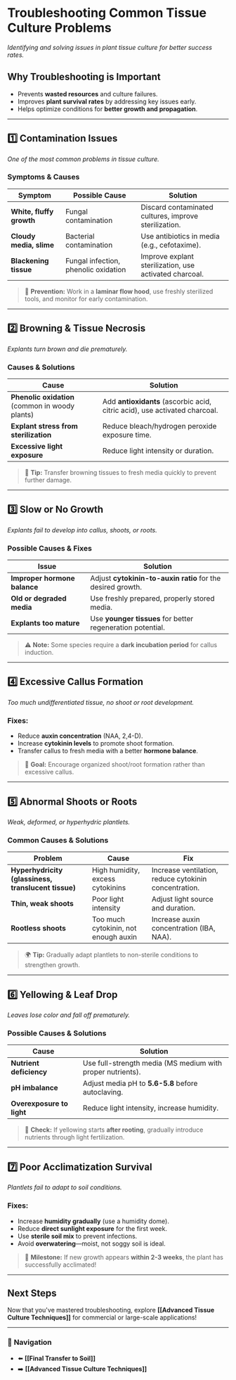 # **Troubleshooting Common Tissue Culture Problems**
_Identifying and solving issues in plant tissue culture for better success rates._

## **Why Troubleshooting is Important**
- Prevents **wasted resources** and culture failures.
- Improves **plant survival rates** by addressing key issues early.
- Helps optimize conditions for **better growth and propagation**.

---

## **1️⃣ Contamination Issues**
_One of the most common problems in tissue culture._

### **Symptoms & Causes**
| **Symptom** | **Possible Cause** | **Solution** |
|------------|------------------|------------|
| **White, fluffy growth** | Fungal contamination | Discard contaminated cultures, improve sterilization. |
| **Cloudy media, slime** | Bacterial contamination | Use antibiotics in media (e.g., cefotaxime). |
| **Blackening tissue** | Fungal infection, phenolic oxidation | Improve explant sterilization, use activated charcoal. |

> 🔬 **Prevention:** Work in a **laminar flow hood**, use freshly sterilized tools, and monitor for early contamination.

---

## **2️⃣ Browning & Tissue Necrosis**
_Explants turn brown and die prematurely._

### **Causes & Solutions**
| **Cause** | **Solution** |
|----------|------------|
| **Phenolic oxidation** (common in woody plants) | Add **antioxidants** (ascorbic acid, citric acid), use activated charcoal. |
| **Explant stress from sterilization** | Reduce bleach/hydrogen peroxide exposure time. |
| **Excessive light exposure** | Reduce light intensity or duration. |

> 🌱 **Tip:** Transfer browning tissues to fresh media quickly to prevent further damage.

---

## **3️⃣ Slow or No Growth**
_Explants fail to develop into callus, shoots, or roots._

### **Possible Causes & Fixes**
| **Issue** | **Solution** |
|----------|------------|
| **Improper hormone balance** | Adjust **cytokinin-to-auxin ratio** for the desired growth. |
| **Old or degraded media** | Use freshly prepared, properly stored media. |
| **Explants too mature** | Use **younger tissues** for better regeneration potential. |

> ⚠ **Note:** Some species require a **dark incubation period** for callus induction.

---

## **4️⃣ Excessive Callus Formation**
_Too much undifferentiated tissue, no shoot or root development._

### **Fixes:**
- Reduce **auxin concentration** (NAA, 2,4-D).
- Increase **cytokinin levels** to promote shoot formation.
- Transfer callus to fresh media with a better **hormone balance**.

> 🚀 **Goal:** Encourage organized shoot/root formation rather than excessive callus.

---

## **5️⃣ Abnormal Shoots or Roots**
_Weak, deformed, or hyperhydric plantlets._

### **Common Causes & Solutions**
| **Problem** | **Cause** | **Fix** |
|------------|---------|------|
| **Hyperhydricity (glassiness, translucent tissue)** | High humidity, excess cytokinins | Increase ventilation, reduce cytokinin concentration. |
| **Thin, weak shoots** | Poor light intensity | Adjust light source and duration. |
| **Rootless shoots** | Too much cytokinin, not enough auxin | Increase auxin concentration (IBA, NAA). |

> 🌍 **Tip:** Gradually adapt plantlets to non-sterile conditions to strengthen growth.

---

## **6️⃣ Yellowing & Leaf Drop**
_Leaves lose color and fall off prematurely._

### **Possible Causes & Solutions**
| **Cause** | **Solution** |
|----------|------------|
| **Nutrient deficiency** | Use full-strength media (MS medium with proper nutrients). |
| **pH imbalance** | Adjust media pH to **5.6-5.8** before autoclaving. |
| **Overexposure to light** | Reduce light intensity, increase humidity. |

> 🔬 **Check:** If yellowing starts **after rooting**, gradually introduce nutrients through light fertilization.

---

## **7️⃣ Poor Acclimatization Survival**
_Plantlets fail to adapt to soil conditions._

### **Fixes:**
- Increase **humidity gradually** (use a humidity dome).
- Reduce **direct sunlight exposure** for the first week.
- Use **sterile soil mix** to prevent infections.
- Avoid **overwatering**—moist, not soggy soil is ideal.

> 🌱 **Milestone:** If new growth appears **within 2-3 weeks**, the plant has successfully acclimated!

---

## **Next Steps**
Now that you've mastered troubleshooting, explore **[[Advanced Tissue Culture Techniques]]** for commercial or large-scale applications!

---

### 🔗 **Navigation**
- ⬅️ **[[Final Transfer to Soil]]**
- ➡️ **[[Advanced Tissue Culture Techniques]]**
